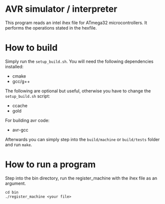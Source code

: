 # AVR simulator / interpreter

This program reads an intel ihex file for ATmega32 microcontrollers. It performs the operations stated in the hexfile.

# How to build

Simply run the `setup_build.sh`.
You will need the following dependencies installed:

* cmake
* gcc/g++

The following are optional but useful, otherwise you have to change the `setup_build.sh` script:

* ccache
* gold

For building avr code:

* avr-gcc

Afterwards you can simply step into the `build/machine` or `build/tests` folder and run `make`. 

# How to run a program

Step into the bin directory, run the register_machine with the ihex file as an argument.

```
cd bin
./register_machine <your file>
```
